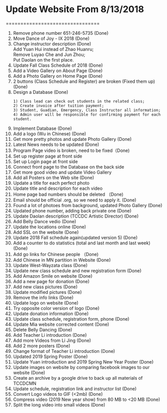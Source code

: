 # Update Website From 8/13/2018
================================
1. Remove phone number 651-246-5735 (Done)
2. Move Dance of Joy - IX 2018 (Done)
3. Change instructor description (Done)<br/>
    Add Yuan Hui instead of Zhao Huanru;<br/>
    Remove Luyao Che and Jun Zhou;<br/>
    Put Daolan on the first place.
4. Update Fall Class Schedule of 2018 (Done)
5. Add a Video Gallery on About Page (Done)
6. Add a Photo Gallery on Home Page (Done)
7. 2 buttons (Class Schedule and Register) are broken (Fixed them up) (Done)
8. Design a Database (Done)
   ```
   1) Class lead can check out students in the related class;
   2) Create invoice after tuition payment;
   3) Student, Guadian, Emergency, Class Instructor all information;
   4) Admin user will be responsible for confirming payment for each student.
   ```
9. Implement Database (Done)
10. Add a logo (Wu in Chinese) (Done)
11. Get more pretty photos and update Photo Gallery (Done)
12. Latest News needs to be updated (Done)
13. Program Page video is broken, need to be fixed（Done)
14. Set up register page at front side
15. Set up Login page at front side
16. Connect front page to the Database on the back side
17. Get more good video and update Video Gallery
18. Add all Posters on the Web site (Done)
19. Update a title for each perfect photo
20. Update title and description for each video
21. Home page bad numbers should be deleted （Done)
22. Email should be official .org, so we need to apply it. (Done)
23. Found a lot of photoes from background, updated Photo Gallery (Done)
24. Updated phone number, adding back private one (Done)
25. Update Daolan description (TCCDC Artistic Director) (Done)
26. Add Belly Dance vedio (Done)
27. Update the locations online (Done)
28. Add SSL on the website (Done)
29. Update 2018 Fall schedule again(updated version 5) (Done)
30. Add a counter to do statistics (total and last month and last week) (Done)
31. Add go links for Chinese people （Done)
32. Add Chinese in MN partition in Website (Done)
33. Update West-Wayzata class (Done)
34. Update new class schedule and new registration form (Done)
35. Add Amazon Smile on website (Done)
36. Add a new page for donation (Done)
37. Add new class pictures (Done)
38. Update modified pictures (Done)
39. Remove the info links (Done)
40. Update logo on website (Done)
41. Try opposite color version of logo (Done)
42. Update donation information (Done)
43. Update class schedule, registration form, phone  (Done)
44. Update Mia website corrected content (Done)
45. Delete Belly Dancing (Done)
46. Add Teacher Li introduction (Done)
47. Add more Videos from Li Jing (Done)
48. Add 2 more posters (Done)
49. Change format of Teacher Li introduction (Done)
50. Updated 2019 Spring Poster (Done)
51. Update Yuan introduction and 2019 Spring New Year Poster (Done)
52. Update images on website by comparing facebook images to our website (Done)
53. Create an archive by a google drive to back up all materials of TCCDCMN
54. Update schedule, registration link and instructor list (Done)
55. Convert Logo videos to GIF (<2mb) (Done)
56. Compress video (2019 New year show) from 80 MB to <20 MB (Done)
57. Split the long video into small videos (Done)
